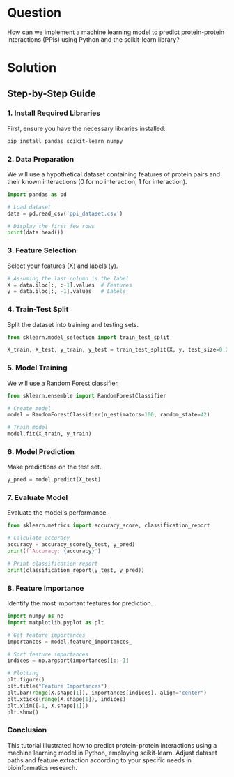 # Question
How can we implement a machine learning model to predict protein-protein interactions (PPIs) using Python and the scikit-learn library?

# Solution

## Step-by-Step Guide

### 1. Install Required Libraries

First, ensure you have the necessary libraries installed:

```bash
pip install pandas scikit-learn numpy
```

### 2. Data Preparation

We will use a hypothetical dataset containing features of protein pairs and their known interactions (0 for no interaction, 1 for interaction).

```python
import pandas as pd

# Load dataset
data = pd.read_csv('ppi_dataset.csv')

# Display the first few rows
print(data.head())
```

### 3. Feature Selection

Select your features (X) and labels (y).

```python
# Assuming the last column is the label
X = data.iloc[:, :-1].values  # Features
y = data.iloc[:, -1].values   # Labels
```

### 4. Train-Test Split

Split the dataset into training and testing sets.

```python
from sklearn.model_selection import train_test_split

X_train, X_test, y_train, y_test = train_test_split(X, y, test_size=0.2, random_state=42)
```

### 5. Model Training

We will use a Random Forest classifier.

```python
from sklearn.ensemble import RandomForestClassifier

# Create model
model = RandomForestClassifier(n_estimators=100, random_state=42)

# Train model
model.fit(X_train, y_train)
```

### 6. Model Prediction

Make predictions on the test set.

```python
y_pred = model.predict(X_test)
```

### 7. Evaluate Model

Evaluate the model's performance.

```python
from sklearn.metrics import accuracy_score, classification_report

# Calculate accuracy
accuracy = accuracy_score(y_test, y_pred)
print(f'Accuracy: {accuracy}')

# Print classification report
print(classification_report(y_test, y_pred))
```

### 8. Feature Importance

Identify the most important features for prediction.

```python
import numpy as np
import matplotlib.pyplot as plt

# Get feature importances
importances = model.feature_importances_

# Sort feature importances
indices = np.argsort(importances)[::-1]

# Plotting
plt.figure()
plt.title("Feature Importances")
plt.bar(range(X.shape[1]), importances[indices], align="center")
plt.xticks(range(X.shape[1]), indices)
plt.xlim([-1, X.shape[1]])
plt.show()
```

### Conclusion

This tutorial illustrated how to predict protein-protein interactions using a machine learning model in Python, employing scikit-learn. Adjust dataset paths and feature extraction according to your specific needs in bioinformatics research.